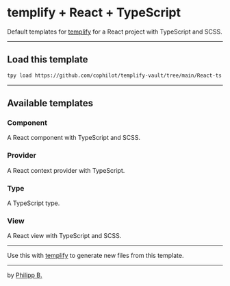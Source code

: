 # templify + React + TypeScript

Default templates for [templify](https://github.com/cophilot/templify) for a React project with TypeScript and SCSS.

---

## Load this template

```bash
tpy load https://github.com/cophilot/templify-vault/tree/main/React-ts -f
```

---

## Available templates

### Component

A React component with TypeScript and SCSS.

### Provider

A React context provider with TypeScript.

### Type

A TypeScript type.

### View

A React view with TypeScript and SCSS.

---

Use this with [templify](https://templify.philipp-bonin.com/) to generate new files from this template.

---

by [Philipp B.](https://github.com/cophilot)
